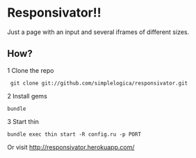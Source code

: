 # Responsivator!!

Just a page with an input and several iframes of different sizes.

## How?

1 Clone the repo 

```
 git clone git://github.com/simplelogica/responsivator.git
```

2 Install gems

```
bundle
```

3 Start thin

```
bundle exec thin start -R config.ru -p PORT
```

Or visit http://responsivator.herokuapp.com/
